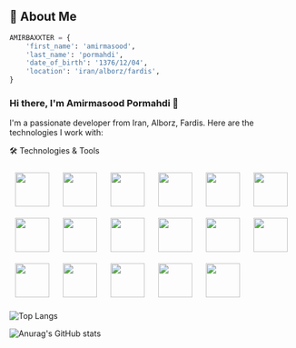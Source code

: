 ## 🚀 About Me
```python
AMIRBAXXTER = {
    'first_name': 'amirmasood',
    'last_name': 'pormahdi',
    'date_of_birth': '1376/12/04',
    'location': 'iran/alborz/fardis',
}
```
### Hi there, I'm Amirmasood Pormahdi 👋
I'm a passionate developer from Iran, Alborz, Fardis. Here are the technologies I work with:

🛠️ Technologies & Tools
<div style="style="background-color: lightgray; text-align: center;""> <img src="https://cdn.jsdelivr.net/gh/devicons/devicon@latest/icons/python/python-original.svg" width="60" style="margin: 10px;"> <img src="https://cdn.jsdelivr.net/gh/devicons/devicon@latest/icons/django/django-plain.svg" width="60" style="margin: 10px;"> <img src="https://cdn.jsdelivr.net/gh/devicons/devicon@latest/icons/djangorest/djangorest-original-wordmark.svg" width="60" style="margin: 10px;"> <img src="https://cdn.jsdelivr.net/gh/devicons/devicon@latest/icons/html5/html5-plain-wordmark.svg" width="60" style="margin: 10px;"> <img src="https://cdn.jsdelivr.net/gh/devicons/devicon@latest/icons/css3/css3-plain-wordmark.svg" width="60" style="margin: 10px;"> <img src="https://cdn.jsdelivr.net/gh/devicons/devicon@latest/icons/javascript/javascript-original.svg" width="60" style="margin: 10px;"> <img src="https://cdn.jsdelivr.net/gh/devicons/devicon@latest/icons/postgresql/postgresql-original.svg" width="60" style="margin: 10px;"> <img src="https://cdn.jsdelivr.net/gh/devicons/devicon@latest/icons/rabbitmq/rabbitmq-original.svg" width="60" style="margin: 10px;"> <img src="https://cdn.jsdelivr.net/gh/devicons/devicon@latest/icons/mongodb/mongodb-original-wordmark.svg" width="60" style="margin: 10px;"> <img src="https://cdn.jsdelivr.net/gh/devicons/devicon@latest/icons/redis/redis-original-wordmark.svg" width="60" style="margin: 10px;"> <img src="https://cdn.jsdelivr.net/gh/devicons/devicon@latest/icons/linux/linux-original.svg" width="60" style="margin: 10px;"> <img src="https://cdn.jsdelivr.net/gh/devicons/devicon@latest/icons/git/git-original-wordmark.svg" width="60" style="margin: 10px;"> <img src="https://cdn.jsdelivr.net/gh/devicons/devicon@latest/icons/neo4j/neo4j-original-wordmark.svg" width="60" style="margin: 10px;"> <img src="https://cdn.jsdelivr.net/gh/devicons/devicon@latest/icons/docker/docker-original-wordmark.svg" width="60" style="margin: 10px;"> <img src="https://cdn.jsdelivr.net/gh/devicons/devicon@latest/icons/elasticsearch/elasticsearch-original-wordmark.svg" width="60" style="margin: 10px;"> <img src="https://cdn.jsdelivr.net/gh/devicons/devicon@latest/icons/fastapi/fastapi-original-wordmark.svg" width="60" style="margin: 10px;"> <img src="https://cdn.jsdelivr.net/gh/devicons/devicon@latest/icons/nginx/nginx-original.svg" width="60" style="margin: 10px;"> </div>



![Top Langs](https://github-readme-stats.vercel.app/api/top-langs/?username=AMIRBAXXTER)

![Anurag's GitHub stats](https://github-readme-stats.vercel.app/api?username=AMIRBAXXTER&show_icons=true&theme=blue_navy)
